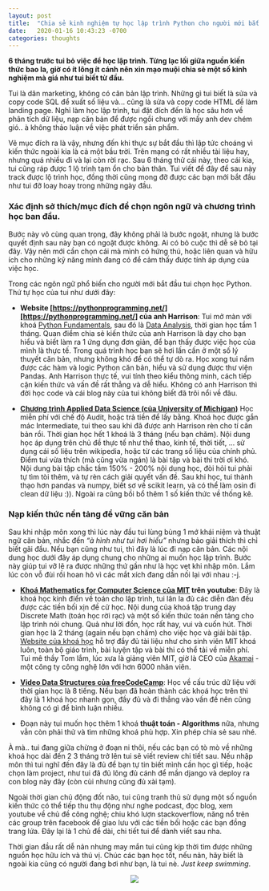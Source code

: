 ```yaml
---
layout: post
title:  "Chia sẻ kinh nghiệm tự học lập trình Python cho người mới bắt đầu"
date:   2020-01-16 10:43:23 -0700
categories: thoughts
---
```

**6 tháng trước tui bỏ việc để học lập trình. Từng lạc lối giữa nguồn kiến thức bao la, giờ có ít lông ít cánh nên xin mạo muội chia sẻ một số kinh nghiệm mà giá như tui biết từ đầu.**

Tui là dân marketing, không có căn bản lập trình. Những gì tui biết là sửa và copy code SQL để xuất số liệu và... cũng là sửa và copy code HTML để làm landing page. Nghỉ làm học lập trình, tui đặt đích đến là học sâu hơn về phân tích dữ liệu, nạp căn bản để được ngồi chung với mấy anh dev chém gió.. à không thảo luận về việc phát triển sản phẩm. 

Vẽ mục đích ra là vậy, nhưng đến khi thực sự bắt đầu thì lập tức choáng vì kiến thức ngoài kia là cả một bầu trời. Trên mạng có rất nhiều tài liệu hay, nhưng quá nhiều đi và lại còn rời rạc. Sau 6 tháng thử cái này, theo cái kia, tui cũng ráp được 1 lộ trình tạm ổn cho bản thân. Tui viết để đây để sau này track được lộ trình học, đồng thời cũng mong đỡ được các bạn mới bắt đầu như tui đỡ loay hoay trong những ngày đầu. 


### Xác định sở thích/mục đích để chọn ngôn ngữ và chương trình học ban đầu. 

Bước này vô cùng quan trọng, đây không phải là bước ngoặt, nhưng là bước quyết định sau này bạn có ngoặt được không. Ai có bỏ cuộc thì dễ sẽ bỏ tại đây. Vậy nên mới cần chọn cái mà mình có hứng thú, hoặc liên quan và hữu ích cho những kỹ năng mình đang có để cảm thấy được tính áp dụng của việc học. 

Trong các ngôn ngữ phổ biến cho người mới bắt đầu tui chọn học Python. Thứ tự học của tui như dưới đây:

- **Website [https://pythonprogramming.net/][https://pythonprogramming.net/] của anh Harrison**: Tui mở màn với khoá [Python Fundamentals][python-fundamentials], sau đó là [Data Analysis][data-analysis], thời gian học tầm 1 tháng. Quan điểm chia sẻ kiến thức của anh Harrison là dạy cho bạn hiểu và biết làm ra 1 ứng dụng đơn giản, để bạn thấy được việc học của mình là thực tế. Trong quá trình học bạn sẽ hơi lấn cấn ở một số lý thuyết căn bản, nhưng không khó để có thể tự dò ra. Học xong tui nắm được các hàm và logic Python căn bản, hiểu và sử dụng được thư viện Pandas. Anh Harrison thực tế, vui tính theo kiểu thông minh, cách tiếp cận kiến thức và vấn đề rất thẳng và dễ hiểu. Không có anh Harrison thì đời học code và cái blog này của tui không biết đã trôi nổi về đâu.

- **[Chương trình Applied Data Science (của University of Michigan)][michigan-data-science-course]** Học miễn phí với chế độ Audit, hoặc trả tiền để lấy bằng. Khoá học được gắn mác Intermediate, tui theo sau khi đã được anh Harrison rèn cho tí căn bản rồi. Thời gian học hết 1 khoá là 3 tháng (nếu bạn chăm). Nội dung học áp dụng trên chủ đề thực tế như thể thao, kinh tế, thời tiết, ... sử dụng cái số liệu trên wikipedia, hoặc từ các trang số liệu của chính phủ. Điểm tui vừa thích (mà cũng vừa ngán) là bài tập và bài thi trời ơi khó. Nội dung bài tập chắc tầm 150% - 200% nội dung học, đòi hỏi tui phải tự tìm tòi thêm, và tự rèn cách giải quyết vấn đề. Sau khi học, tui thành thạo hơn pandas và numpy, biết sơ về scikit learn, và có thể làm osin đi clean dữ liệu :)). Ngoài ra cũng bồi bổ thêm 1 số kiến thức về thống kê.


### Nạp kiến thức nền tảng để vững căn bản

Sau khi nhập môn xong thì lúc này đầu tui lùng bùng 1 mớ khái niệm và thuật ngữ căn bản, nhắc đến *“à hình như tui hơi hiểu”* nhưng  bảo giải thích thì chỉ biết gãi đầu. Nếu bạn cũng như tui, thì đây là lúc đi nạp căn bản. Các nội dung học dưới đây áp dụng chung cho những ai muốn học lập trình. Bước này giúp tui vỡ lẽ ra được những thứ gần như là học vẹt khi nhập môn. Lắm lúc còn vỗ đùi rồi hoan hô vì các mắt xích đang dần nối lại với nhau :-j. 

- **[Khoá Mathematics for Computer Science của MIT][mit-math-course-youtube] trên youtube**: Đây là khoá học kinh điển về toán cho lập trình, tui lân la đủ các diễn đàn đều được các tiền bối xịn đề cử học. Nội dung của khoá tập trung dạy Discrete Math (toán học rời rạc) và một số kiến thức toán nền tảng cho lập trình nói chung. Quả như lời đồn, học rất hay, vui và cuốn hút. Thời gian học là 2 tháng (again nếu bạn chăm) cho việc học và giải bài tập. [Website của khoá học][mit-math-course-website] hỗ trợ đầy đủ tài liệu như cho sinh viên MIT khoá luôn, toàn bộ giáo trình, bài luyện tập và bài thi có thể tải về miễn phí. Tui mê thầy Tom lắm, lúc xưa là giảng viên MIT, giờ là CEO của [Akamai][akamai-website] - một công ty công nghệ lớn với hơn 6000 nhân viên.

- **[Video Data Structures của freeCodeCamp][freeCodeCamp-data-structure-course]**: Học về cấu trúc dữ liệu với thời gian học là 8 tiếng. Nếu bạn đã hoàn thành các khoá học trên thì đây là 1 khoá học nhanh gọn, đầy đủ và đi thẳng vào vấn đề nên cũng không có gì để bình luận nhiều.

- Đoạn này tui muốn học thêm 1 khoá **thuật toán - Algorithms** nữa, nhưng vẫn còn phải thử và tìm những khoá phù hợp. Xin phép chia sẻ sau nhé. 

À mà.. tui đang giữa chừng ở đoạn ni thôi, nếu các bạn có tò mò về những khoá học dài đến 2 3 tháng trở lên tui sẽ viết review chi tiết sau. Nếu nhập môn thì tui nghĩ đến đây là đủ để bạn tự tin biết mình cần học gì tiếp, hoặc chọn làm project, như tui đã đủ lông đủ cánh để mần django và deploy ra con blog này đây (còn cùi nhưng cũng đủ xài tạm).

Ngoài thời gian chủ động đốt não, tui cũng tranh thủ sử dụng một số nguồn kiến thức có thể tiếp thu thụ động như nghe podcast, đọc blog, xem youtube về chủ đề công nghệ; chiu khó lượn stackoverflow, năng nổ trên các group trên facebook để giao lưu với các tiền bối hoặc các bạn đồng trang lứa. Đây lại là 1 chủ đề dài, chi tiết tui để dành viết sau nha. 

Thời gian đầu rất dễ nản nhưng may mắn tui cũng kịp thời tìm được những nguồn học hữu ích và thú vị. Chúc các bạn học tốt, nếu nản, hãy biết là ngoài kia cũng có người đang bơi như bạn, là tui nè. *Just keep swimming*.

<!-- ![chia-se-kinh-nghiem-tu-hoc-lap-trinh]({{ site.url }}/assets/kinh-nghiem-tu-hoc-lap-trinh.jpg) -->

<center><img src="{{ site.url }}/assets/post1/kinh-nghiem-tu-hoc-lap-trinh.jpg"></center>

[https://pythonprogramming.net/]: https://pythonprogramming.net/
[python-fundamentials]: https://pythonprogramming.net/python-fundamental-tutorials/
[data-analysis]: https://pythonprogramming.net/data-analysis-tutorials/
[michigan-data-science-course]: https://www.coursera.org/specializations/data-science-python
[mit-math-course-youtube]: https://www.youtube.com/watch?v=L3LMbpZIKhQ&ab_channel=MITOpenCourseWare
[mit-math-course-website]: https://ocw.mit.edu/courses/electrical-engineering-and-computer-science/6-042j-mathematics-for-computer-science-fall-2010/
[akamai-website]: https://www.akamai.com/
[freeCodeCamp-data-structure-course]: https://www.youtube.com/watch?v=RBSGKlAvoiM&ab_channel=freeCodeCamp.org
